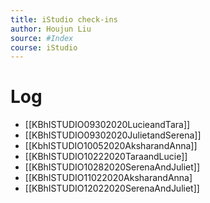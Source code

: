 ```yaml
---
title: iStudio check-ins
author: Houjun Liu
source: #Index 
course: iStudio
---
```


# Log
- [[KBhISTUDIO09302020LucieandTara]]
- [[KBhISTUDIO09302020JulietandSerena]]
- [[KbhISTUDIO10052020AksharandAnna]]
- [[KBhISTUDIO10222020TaraandLucie]]
- [[KBhISTUDIO10282020SerenaAndJuliet]]
- [[KBhISTUDIO11022020AksharandAnna]
- [[KBhISTUDIO12022020SerenaAndJuliet]]
